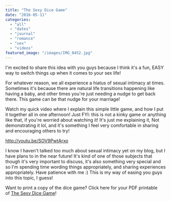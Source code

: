 ```yaml
---
title: "The Sexy Dice Game"
date: "2016-05-11"
categories: 
  - "all"
  - "dates"
  - "journal"
  - "romance"
  - "sex"
  - "videos"
featured_image: "/images/IMG_0452.jpg"
---
```


I'm excited to share this idea with you guys because I think it's a fun, EASY way to switch things up when it comes to your sex life!

For whatever reason, we all experience a hiatus of sexual intimacy at times. Sometimes it's because there are natural life transitions happening like having a baby, and other times you're just needing a nudge to get back there. This game can be that nudge for your marriage!

Watch my quick video where I explain this simple little game, and how I put it together all in one afternoon! Just FYI: this is not a kinky game or anything like that, if you're worried about watching it! It's just me explaining it, Not demonstrating it lol, and it's something I feel very comfortable in sharing and encouraging others to try!

<script src="https://apis.google.com/js/platform.js"></script>

http://youtu.be/SOV9PwtArxo

I know I haven't talked too much about sexual intimacy yet on my blog, but I have plans to in the near future! It's kind of one of those subjects that though it's very important to discuss, it's also something very special and so I'm spending time wording things appropriately, and sharing experiences appropriately. Have patience with me :) This is my way of easing you guys into this topic, I guess!

Want to print a copy of the dice game? Click here for your PDF printable of [The Sexy Dice Game](https://freshlymarried.com/wp-content/uploads/2017/04/The-Sexy-Dice-Game-1.pdf)!

